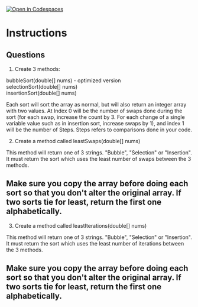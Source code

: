 [![Open in Codespaces](https://classroom.github.com/assets/launch-codespace-2972f46106e565e64193e422d61a12cf1da4916b45550586e14ef0a7c637dd04.svg)](https://classroom.github.com/open-in-codespaces?assignment_repo_id=18919898)
# Instructions  

  ## Questions
1. Create 3 methods:

bubbleSort(double[] nums) - optimized version </br>
selectionSort(double[] nums)</br>
insertionSort(double[] nums)</br>

Each sort will sort the array as normal, but will also return an integer array with two values. At Index 0 will be the number of swaps done during the sort (for each swap, increase the count by 3. For each change of a single variable value such as in insertion sort, increase swaps by 1), and index 1 will be the number of Steps. Steps refers to comparisons done in your code.

2. Create a method called leastSwaps(double[] nums)

This method will return one of 3 strings. "Bubble", "Selection" or "Insertion".
It must return the sort which uses the least number of swaps between the 3 methods.

## **Make sure you copy the array before doing each sort so that you don't alter the original array. If two sorts tie for least, return the first one alphabetically.**

3. Create a method called leastIterations(double[] nums)

This method will return one of 3 strings. "Bubble", "Selection" or "Insertion".
It must return the sort which uses the least number of iterations between the 3 methods.

## **Make sure you copy the array before doing each sort so that you don't alter the original array. If two sorts tie for least, return the first one alphabetically.**
